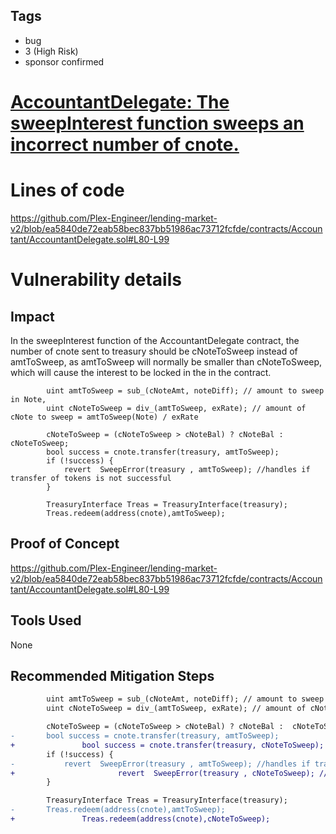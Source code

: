 ## Tags

- bug
- 3 (High Risk)
- sponsor confirmed

# [AccountantDelegate: The sweepInterest function sweeps an incorrect number of cnote.](https://github.com/code-423n4/2022-06-canto-v2-findings/issues/11) 

# Lines of code

https://github.com/Plex-Engineer/lending-market-v2/blob/ea5840de72eab58bec837bb51986ac73712fcfde/contracts/Accountant/AccountantDelegate.sol#L80-L99


# Vulnerability details

## Impact
In the sweepInterest function of the AccountantDelegate contract, the number of cnote sent to treasury should be cNoteToSweep instead of amtToSweep, as amtToSweep will normally be smaller than cNoteToSweep, which will cause the interest to be locked in the in the contract.
```
		uint amtToSweep = sub_(cNoteAmt, noteDiff); // amount to sweep in Note, 
		uint cNoteToSweep = div_(amtToSweep, exRate); // amount of cNote to sweep = amtToSweep(Note) / exRate

		cNoteToSweep = (cNoteToSweep > cNoteBal) ? cNoteBal :  cNoteToSweep; 
		bool success = cnote.transfer(treasury, amtToSweep);
		if (!success) {
			revert  SweepError(treasury , amtToSweep); //handles if transfer of tokens is not successful
		}

		TreasuryInterface Treas = TreasuryInterface(treasury);
		Treas.redeem(address(cnote),amtToSweep);
```
## Proof of Concept
https://github.com/Plex-Engineer/lending-market-v2/blob/ea5840de72eab58bec837bb51986ac73712fcfde/contracts/Accountant/AccountantDelegate.sol#L80-L99

## Tools Used
None
## Recommended Mitigation Steps
```diff
		uint amtToSweep = sub_(cNoteAmt, noteDiff); // amount to sweep in Note, 
		uint cNoteToSweep = div_(amtToSweep, exRate); // amount of cNote to sweep = amtToSweep(Note) / exRate

		cNoteToSweep = (cNoteToSweep > cNoteBal) ? cNoteBal :  cNoteToSweep; 
-		bool success = cnote.transfer(treasury, amtToSweep);
+               bool success = cnote.transfer(treasury, cNoteToSweep);
		if (!success) {
-			revert  SweepError(treasury , amtToSweep); //handles if transfer of tokens is not successful
+                       revert  SweepError(treasury , cNoteToSweep); //handles if transfer of tokens is not successful
		}

		TreasuryInterface Treas = TreasuryInterface(treasury);
-		Treas.redeem(address(cnote),amtToSweep);
+               Treas.redeem(address(cnote),cNoteToSweep);
```

